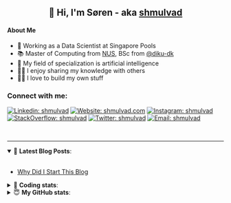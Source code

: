 <h2 align="center">
	👋 Hi, I'm Søren - aka <a href="https://shmulvad.com">shmulvad</a>
</h2>

#### About Me
- 🤖 Working as a Data Scientist at Singapore Pools
- 📚 Master of Computing from [NUS], BSc from [@diku-dk]
- 🧠 My field of specialization is artificial intelligence
- 👨‍🏫 I enjoy sharing my knowledge with others
- 👨‍💻 I love to build my own stuff

### Connect with me:

[![Linkedin: shmulvad](https://img.shields.io/badge/shmulvad-blue?style=flat&logo=Linkedin&logoColor=white)][linkedin]
[![Website: shmulvad.com](https://img.shields.io/badge/shmulvad.com-47CCCC?&style=flat&logo=Google-Chrome&logoColor=white)][website]
[![Instagram: shmulvad](https://img.shields.io/badge/-@shmulvad-purple?style=flat&logo=Instagram&logoColor=white)][instagram]
[![StackOverflow: shmulvad](https://img.shields.io/badge/shmulvad-FE7A16?style=flat&logo=stack-overflow&logoColor=white)][stackOverflow]
[![Twitter: shmulvad](https://img.shields.io/badge/@shmulvad-1ca0f1?style=flat&logo=twitter&logoColor=white)][twitter]
[![Email: shmulvad](https://img.shields.io/badge/shmulvad-D14836?style=flat&logo=gmail&logoColor=white)][mail]

<br />

---

<details open>
 <summary>📕 <b>Latest Blog Posts</b>: </summary>

<br>

<!-- BLOG-POST-LIST:START -->
- [Why Did I Start This Blog](https://shmulvad.com/blog/why-did-start-this-blog)
<!-- BLOG-POST-LIST:END -->

</details>

<!-- --- -->

<details>
 <summary>🤖 <b>Coding stats</b>: </summary>

<br>

NOTE: Doesn't track coding at work or work done in environments such as Jupyter Notebooks.

<!--START_SECTION:waka-->
![Code Time](http://img.shields.io/badge/Code%20Time-2%2C418%20hrs%2030%20mins-blue)

**I'm a Night 🦉** 

```text
🌞 Morning                428 commits         ██░░░░░░░░░░░░░░░░░░░░░░░   09.18 % 
🌆 Daytime                1225 commits        ███████░░░░░░░░░░░░░░░░░░   26.29 % 
🌃 Evening                1912 commits        ██████████░░░░░░░░░░░░░░░   41.03 % 
🌙 Night                  1095 commits        ██████░░░░░░░░░░░░░░░░░░░   23.50 % 
```


📊 **This Week I Spent My Time On** 

```text
💬 Programming Languages: 
Python                   7 hrs 31 mins       ████████████████░░░░░░░░░   64.48 % 
Other                    2 hrs 12 mins       █████░░░░░░░░░░░░░░░░░░░░   18.93 % 
Markdown                 56 mins             ██░░░░░░░░░░░░░░░░░░░░░░░   08.15 % 
HTML                     41 mins             █░░░░░░░░░░░░░░░░░░░░░░░░   05.92 % 
Bash                     13 mins             ░░░░░░░░░░░░░░░░░░░░░░░░░   01.93 % 

🔥 Editors: 
VS Code                  9 hrs 34 mins       █████████████████████░░░░   82.11 % 
Zsh                      1 hr 26 mins        ███░░░░░░░░░░░░░░░░░░░░░░   12.30 % 
Sublime Text             39 mins             █░░░░░░░░░░░░░░░░░░░░░░░░   05.59 % 

🐱‍💻 Projects: 
overvaagning-admin       9 hrs 34 mins       █████████████████████░░░░   82.07 % 
km24-core                1 hr 25 mins        ███░░░░░░░░░░░░░░░░░░░░░░   12.29 % 
Unknown Project          39 mins             █░░░░░░░░░░░░░░░░░░░░░░░░   05.64 % 
```


 Last Updated on 24/03/2024 18:41:17 UTC
<!--END_SECTION:waka-->

</details>

<!-- --- -->

<details>
 <summary>😇 <b>My GitHub stats</b>: </summary>

<br>

<img align="left" alt="shmulvad's Github Stats" src="https://github-readme-stats.vercel.app/api?username=shmulvad&show_icons=true&hide_border=true" />

</details>



[website]: https://shmulvad.com
[twitter]: https://twitter.com/shmulvad
[linkedin]: https://linkedin.com/in/shmulvad
[instagram]: https://instagram.com/shmulvad
[stackOverflow]: https://stackoverflow.com/users/9248793/shmulvad
[mail]: mailto:shmulvad@gmail.com
[@diku-dk]: https://github.com/diku-dk
[github]: https://github.com/shmulvad
[NUS]: https://www.nus.edu.sg